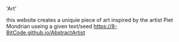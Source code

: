'Art'

this website creates a uniquie piece of art inspired by the artist Piet Mondrian useing a given text/seed
https://8-BitCode.github.io/AbstractArtist
